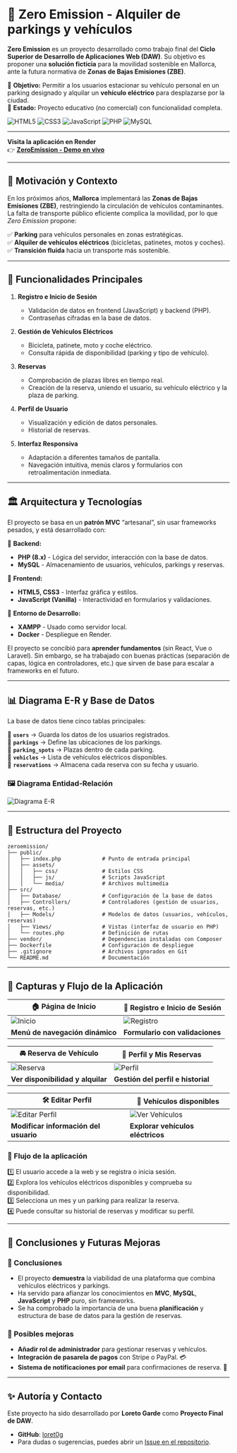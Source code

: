 ﻿# 🌱 Zero Emission - Alquiler de parkings y vehículos

**Zero Emission** es un proyecto desarrollado como trabajo final del **Ciclo Superior de Desarrollo de Aplicaciones Web (DAW)**. Su objetivo es proponer una **solución ficticia** para la movilidad sostenible en Mallorca, ante la futura normativa de **Zonas de Bajas Emisiones (ZBE)**.

🔹 **Objetivo:** Permitir a los usuarios estacionar su vehículo personal en un parking designado y alquilar un **vehículo eléctrico** para desplazarse por la ciudad.  
🔹 **Estado:** Proyecto educativo (no comercial) con funcionalidad completa.  


![HTML5](https://img.shields.io/badge/html5-%23E34F26.svg?style=for-the-badge&logo=html5&logoColor=white) 
![CSS3](https://img.shields.io/badge/css3-%231572B6.svg?style=for-the-badge&logo=css3&logoColor=white)
![JavaScript](https://img.shields.io/badge/javascript-%23323330.svg?style=for-the-badge&logo=javascript&logoColor=%23F7DF1E) 
![PHP](https://img.shields.io/badge/php-%23777BB4.svg?style=for-the-badge&logo=php&logoColor=white)
![MySQL](https://img.shields.io/badge/mysql-4479A1.svg?style=for-the-badge&logo=mysql&logoColor=white)

---

**Visita la aplicación en Render**  
👉 **[ZeroEmission - Demo en vivo](https://zeroemission.onrender.com/)**  

---

## 📍 Motivación y Contexto  

En los próximos años, **Mallorca** implementará las **Zonas de Bajas Emisiones (ZBE)**, restringiendo la circulación de vehículos contaminantes. La falta de transporte público eficiente complica la movilidad, por lo que *Zero Emission* propone:

✅ **Parking** para vehículos personales en zonas estratégicas.  
✅ **Alquiler de vehículos eléctricos** (bicicletas, patinetes, motos y coches).  
✅ **Transición fluida** hacia un transporte más sostenible.  

---

## 🚀 Funcionalidades Principales  

1. **Registro e Inicio de Sesión**  
   - Validación de datos en frontend (JavaScript) y backend (PHP).  
   - Contraseñas cifradas en la base de datos.  

2. **Gestión de Vehículos Eléctricos**  
   - Bicicleta, patinete, moto y coche eléctrico.  
   - Consulta rápida de disponibilidad (parking y tipo de vehículo).

3. **Reservas**  
   - Comprobación de plazas libres en tiempo real.  
   - Creación de la reserva, uniendo el usuario, su vehículo eléctrico y la plaza de parking.  

4. **Perfil de Usuario**  
   - Visualización y edición de datos personales.  
   - Historial de reservas.

5. **Interfaz Responsiva**  
   - Adaptación a diferentes tamaños de pantalla.  
   - Navegación intuitiva, menús claros y formularios con retroalimentación inmediata.

---

## 🏛 Arquitectura y Tecnologías  

El proyecto se basa en un **patrón MVC** “artesanal”, sin usar frameworks pesados, y está desarrollado con:

📌 **Backend:**  
- **PHP (8.x)** - Lógica del servidor, interacción con la base de datos.  
- **MySQL** - Almacenamiento de usuarios, vehículos, parkings y reservas.  


📌 **Frontend:**  
- **HTML5, CSS3** - Interfaz gráfica y estilos.  
- **JavaScript (Vanilla)** - Interactividad en formularios y validaciones.  

📌 **Entorno de Desarrollo:**  
- **XAMPP** - Usado como servidor local.
- **Docker** - Despliegue en Render.  


El proyecto se concibió para **aprender fundamentos** (sin React, Vue o Laravel). Sin embargo, se ha trabajado con buenas prácticas (separación de capas, lógica en controladores, etc.) que sirven de base para escalar a frameworks en el futuro.

---

## 📊 Diagrama E-R y Base de Datos  

La base de datos tiene cinco tablas principales:  

📌 **`users`** → Guarda los datos de los usuarios registrados.  
📌 **`parkings`** → Define las ubicaciones de los parkings.  
📌 **`parking_spots`** → Plazas dentro de cada parking.  
📌 **`vehicles`** → Lista de vehículos eléctricos disponibles.  
📌 **`reservations`** → Almacena cada reserva con su fecha y usuario.  

### 🖼 Diagrama Entidad-Relación  
![Diagrama E-R](docs/img/database.png)  

---

## 📂 Estructura del Proyecto  

```plaintext
zeroemission/
├── public/                  
│   ├── index.php             # Punto de entrada principal
│   ├── assets/               
│   │   ├── css/              # Estilos CSS
│   │   ├── js/               # Scripts JavaScript
│   │   └── media/            # Archivos multimedia
├── src/                     
│   ├── Database/             # Configuración de la base de datos
│   ├── Controllers/          # Controladores (gestión de usuarios, reservas, etc.)
│   ├── Models/               # Modelos de datos (usuarios, vehículos, reservas)
│   ├── Views/                # Vistas (interfaz de usuario en PHP)
│   └── routes.php            # Definición de rutas
├── vendor/                   # Dependencias instaladas con Composer
├── Dockerfile                # Configuración de despliegue
├── .gitignore                # Archivos ignorados en Git
└── README.md                 # Documentación
```

---
## 📸 Capturas y Flujo de la Aplicación  

| 🏠 Página de Inicio | 🔑 Registro e Inicio de Sesión |
|----------------------|--------------------------------|
| ![Inicio](docs/img/homepage.png) | ![Registro](docs/img/auth.png) |
| **Menú de navegación dinámico** | **Formulario con validaciones** |

| 🚘 Reserva de Vehículo | 👤 Perfil y Mis Reservas |
|------------------------|-------------------------|
| ![Reserva](docs/img/reservation.png) | ![Perfil](docs/img/account.png) |
| **Ver disponibilidad y alquilar** | **Gestión del perfil e historial** |

| 🛠 Editar Perfil | 🚗 Vehículos disponibles |
|------------------|----------------------------|
| ![Editar Perfil](docs/img/account-edit.png) | ![Ver Vehículos](docs/img/vehicles.png) |
| **Modificar información del usuario** | **Explorar vehículos eléctricos** |


### 📌 Flujo de la aplicación  
1️⃣ El usuario accede a la web y se registra o inicia sesión.  
2️⃣ Explora los vehículos eléctricos disponibles y comprueba su disponibilidad.  
3️⃣ Selecciona un mes y un parking para realizar la reserva.  
4️⃣ Puede consultar su historial de reservas y modificar su perfil.  

---

## 🔮 Conclusiones y Futuras Mejoras  

### 📌 Conclusiones  
- El proyecto **demuestra** la viabilidad de una plataforma que combina vehículos eléctricos y parkings.  
- Ha servido para afianzar los conocimientos en **MVC**, **MySQL**, **JavaScript** y **PHP** puro, sin frameworks.  
- Se ha comprobado la importancia de una buena **planificación** y estructura de base de datos para la gestión de reservas.

### 📌 Posibles mejoras  
- **Añadir rol de administrador** para gestionar reservas y vehículos.  
- **Integración de pasarela de pagos** con Stripe o PayPal. 💳   
- **Sistema de notificaciones por email** para confirmaciones de reserva. 📩  

---

## ✨ Autoría y Contacto

Este proyecto ha sido desarrollado por **Loreto Garde** como **Proyecto Final de DAW**.  
- **GitHub**: [loret0g](https://github.com/loret0g)  
- Para dudas o sugerencias, puedes abrir un [Issue en el repositorio](https://github.com/loret0g/zeroemission/issues).
